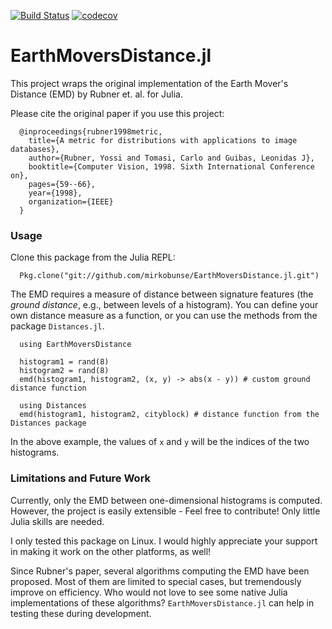 [![Build Status](https://travis-ci.org/mirkobunse/EarthMoversDistance.jl.svg?branch=master)](https://travis-ci.org/mirkobunse/EarthMoversDistance.jl)
[![codecov](https://codecov.io/gh/mirkobunse/EarthMoversDistance.jl/branch/master/graph/badge.svg)](https://codecov.io/gh/mirkobunse/EarthMoversDistance.jl)

# EarthMoversDistance.jl

This project wraps the original implementation of the Earth Mover's Distance (EMD) by Rubner
et. al. for Julia.

Please cite the original paper if you use this project:

      @inproceedings{rubner1998metric,
        title={A metric for distributions with applications to image databases},
        author={Rubner, Yossi and Tomasi, Carlo and Guibas, Leonidas J},
        booktitle={Computer Vision, 1998. Sixth International Conference on},
        pages={59--66},
        year={1998},
        organization={IEEE}
      }


### Usage

Clone this package from the Julia REPL:

      Pkg.clone("git://github.com/mirkobunse/EarthMoversDistance.jl.git")

The EMD requires a measure of distance between signature features (the _ground distance_,
e.g., between levels of a histogram). You can define your own distance measure as a
function, or you can use the methods from the package `Distances.jl`.

      using EarthMoversDistance
      
      histogram1 = rand(8)
      histogram2 = rand(8)
      emd(histogram1, histogram2, (x, y) -> abs(x - y)) # custom ground distance function
      
      using Distances
      emd(histogram1, histogram2, cityblock) # distance function from the Distances package

In the above example, the values of `x` and `y` will be the indices of the two histograms.


### Limitations and Future Work

Currently, only the EMD between one-dimensional histograms is computed.
However, the project is easily extensible - Feel free to contribute!
Only little Julia skills are needed.

I only tested this package on Linux. I would highly appreciate your support in making it
work on the other platforms, as well!

Since Rubner's paper, several algorithms computing the EMD have been proposed.
Most of them are limited to special cases, but tremendously improve on efficiency.
Who would not love to see some native Julia implementations of these algorithms?
`EarthMoversDistance.jl` can help in testing these during development.

